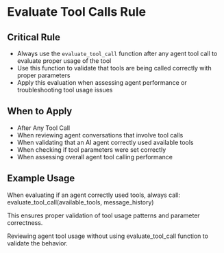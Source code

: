 # Evaluate Tool Calls Rule

## Critical Rule

- Always use the `evaluate_tool_call` function after any agent tool call to evaluate proper usage of the tool
- Use this function to validate that tools are being called correctly with proper parameters
- Apply this evaluation when assessing agent performance or troubleshooting tool usage issues

## When to Apply

- After Any Tool Call
- When reviewing agent conversations that involve tool calls
- When validating that an AI agent correctly used available tools
- When checking if tool parameters were set correctly
- When assessing overall agent tool calling performance

## Example Usage

<example>
When evaluating if an agent correctly used tools, always call:
evaluate_tool_call(available_tools, message_history)

This ensures proper validation of tool usage patterns and parameter correctness.
</example>

<example type="invalid">
Reviewing agent tool usage without using evaluate_tool_call function to validate the behavior.
</example>